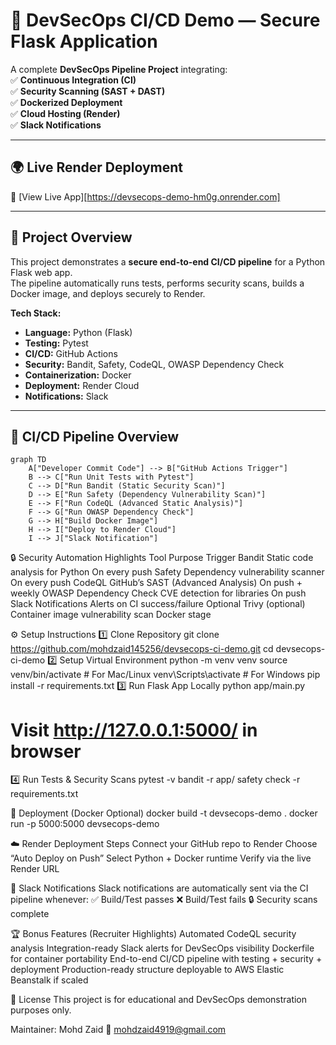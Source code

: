 # 🚀 DevSecOps CI/CD Demo — Secure Flask Application  

A complete **DevSecOps Pipeline Project** integrating:  
✅ **Continuous Integration (CI)**  
✅ **Security Scanning (SAST + DAST)**  
✅ **Dockerized Deployment**  
✅ **Cloud Hosting (Render)**  
✅ **Slack Notifications**  

---

## 🌍 Live Render Deployment  
🔗 [View Live App][https://devsecops-demo-hm0g.onrender.com] 
  

---

## 📘 Project Overview  

This project demonstrates a **secure end-to-end CI/CD pipeline** for a Python Flask web app.  
The pipeline automatically runs tests, performs security scans, builds a Docker image, and deploys securely to Render.  

**Tech Stack:**  
- **Language:** Python (Flask)  
- **Testing:** Pytest  
- **CI/CD:** GitHub Actions  
- **Security:** Bandit, Safety, CodeQL, OWASP Dependency Check  
- **Containerization:** Docker  
- **Deployment:** Render Cloud  
- **Notifications:** Slack  

---


## 🧩 CI/CD Pipeline Overview

```mermaid
graph TD
    A["Developer Commit Code"] --> B["GitHub Actions Trigger"]
    B --> C["Run Unit Tests with Pytest"]
    C --> D["Run Bandit (Static Security Scan)"]
    D --> E["Run Safety (Dependency Vulnerability Scan)"]
    E --> F["Run CodeQL (Advanced Static Analysis)"]
    F --> G["Run OWASP Dependency Check"]
    G --> H["Build Docker Image"]
    H --> I["Deploy to Render Cloud"]
    I --> J["Slack Notification"]
```




🔒 Security Automation Highlights
Tool	Purpose	Trigger
Bandit	Static code analysis for Python	On every push
Safety	Dependency vulnerability scanner	On every push
CodeQL	GitHub’s SAST (Advanced Analysis)	On push + weekly
OWASP Dependency Check	CVE detection for libraries	On push
Slack Notifications	Alerts on CI success/failure	Optional
Trivy (optional)	Container image vulnerability scan	Docker stage

⚙️ Setup Instructions
1️⃣ Clone Repository
git clone https://github.com/mohdzaid145256/devsecops-ci-demo.git
cd devsecops-ci-demo
2️⃣ Setup Virtual Environment
python -m venv venv
source venv/bin/activate   # For Mac/Linux
venv\Scripts\activate      # For Windows
pip install -r requirements.txt
3️⃣ Run Flask App Locally
python app/main.py
# Visit http://127.0.0.1:5000/ in browser
4️⃣ Run Tests & Security Scans
pytest -v
bandit -r app/
safety check -r requirements.txt

🐳 Deployment (Docker Optional)
docker build -t devsecops-demo .
docker run -p 5000:5000 devsecops-demo

☁️ Render Deployment Steps
Connect your GitHub repo to Render
Choose “Auto Deploy on Push”
Select Python + Docker runtime
Verify via the live Render URL

🔔 Slack Notifications
Slack notifications are automatically sent via the CI pipeline whenever:
✅ Build/Test passes
❌ Build/Test fails
🔒 Security scans complete

🏆 Bonus Features (Recruiter Highlights)
Automated CodeQL security analysis
Integration-ready Slack alerts for DevSecOps visibility
Dockerfile for container portability
End-to-end CI/CD pipeline with testing + security + deployment
Production-ready structure deployable to AWS Elastic Beanstalk if scaled

📜 License
This project is for educational and DevSecOps demonstration purposes only.

Maintainer: Mohd Zaid
📧 mohdzaid4919@gmail.com
